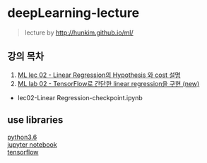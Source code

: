 # deepLearning-lecture

> lecture by http://hunkim.github.io/ml/

## 강의 목차
1. [ML lec 02 - Linear Regression의 Hypothesis 와 cost 설명](https://www.youtube.com/watch?v=Hax03rCn3UI&list=PLlMkM4tgfjnLSOjrEJN31gZATbcj_MpUm&index=4)
2. [ML lab 02 - TensorFlow로 간단한 linear regression을 구현 (new)](https://www.youtube.com/watch?v=mQGwjrStQgg&index=5&list=PLlMkM4tgfjnLSOjrEJN31gZATbcj_MpUm)
  - lec02-Linear Regression-checkpoint.ipynb

## use libraries
[python3.6][1]  
[jupyter notebook][2]  
[tensorflow][3]

[1]: https://www.python.org/
[2]: http://jupyter.org/
[3]: https://www.tensorflow.org/
